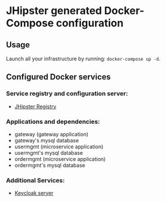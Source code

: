 # JHipster generated Docker-Compose configuration

## Usage

Launch all your infrastructure by running: `docker-compose up -d`.

## Configured Docker services

### Service registry and configuration server:

- [JHipster Registry](http://localhost:8761)

### Applications and dependencies:

- gateway (gateway application)
- gateway's mysql database
- usermgmt (microservice application)
- usermgmt's mysql database
- ordermgmt (microservice application)
- ordermgmt's mysql database

### Additional Services:

- [Keycloak server](http://localhost:9080)
